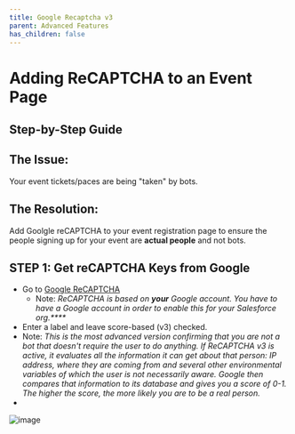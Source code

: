 ```yaml
---
title: Google Recaptcha v3
parent: Advanced Features
has_children: false
---
```


# Adding ReCAPTCHA to an Event Page
## Step-by-Step Guide

## The Issue:
Your event tickets/paces are being "taken" by bots.

## The Resolution:
Add Goolgle reCAPTCHA to your event registration page to ensure the people signing up for your event are **actual people** and not bots.

## STEP 1: Get reCAPTCHA Keys from Google
* Go to [Google ReCAPTCHA](http://www.google.com/recaptcha/admin/create)
  * Note: _ReCAPTCHA is based on **your** Google account. You have to have a Google account in order to enable this for your Salesforce org.****_
* Enter a label and leave score-based (v3) checked.   
*  Note: _This is the most advanced version confirming that you are not a bot that doesn't require the user to do anything. If ReCAPTCHA v3 is active, it evaluates all the information it can get about that person: IP address, where they are coming from and several other environmental variables of which the user is not necessarily aware. Google then compares that information to its database and gives you a score of 0-1. The higher the score, the more likely you are to be a real person._
*  
![image](https://github.com/user-attachments/assets/4c778d8d-b024-4873-aff5-b52e872ccbaa)
